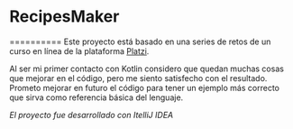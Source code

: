 # RecipesMaker
==========
Este proyecto está basado en una series de retos de un curso en línea de la plataforma [Platzi](https://platzi.com).

Al ser mi primer contacto con Kotlin considero que quedan muchas cosas que mejorar en el código, pero me siento satisfecho con el resultado. Prometo mejorar en futuro el código para tener un ejemplo más correcto que sirva como referencia básica del lenguaje.


_El proyecto fue desarrollado con ItelliJ IDEA_